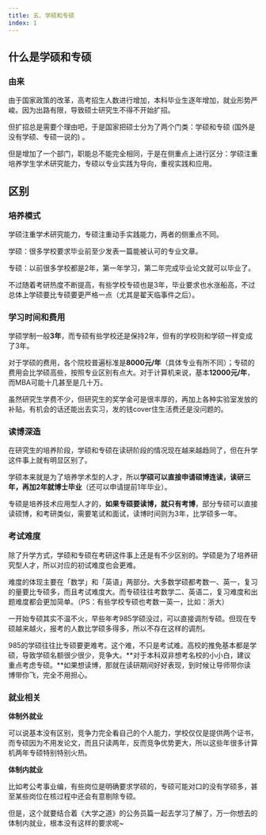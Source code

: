 ```yaml
---
title: 五、学硕和专硕
index: 1
---
```


## 什么是学硕和专硕

### 由来

由于国家政策的改革，高考招生人数进行增加，本科毕业生逐年增加，就业形势严峻。因为出路有限，导致硕士研究生不得不开始扩招。

但扩招总是需要个理由吧，于是国家把硕士分为了两个门类：学硕和专硕 (国外是没有学硕、专硕一说的) 。

但是增加了一个部门，职能总不能完全相同，于是在侧重点上进行区分：学硕注重培养学生学术研究能力，专硕以专业实践为导向，重视实践和应用。

## 区别

### 培养模式

学硕注重学术研究能力，专硕注重动手实践能力，两者的侧重点不同。

学硕：很多学校要求毕业前至少发表一篇能被认可的专业文章。

专硕：以前很多学校都是2年，第一年学习，第二年完成毕业论文就可以毕业了。

不过随着考研热度不断提高，有些学校专硕也是3年，毕业要求也水涨船高，不过总体上学硕要比专硕要更严格一点（尤其是翟天临事件之后）。

### 学习时间和费用

学硕学制一般**3年**，而专硕有些学校还是保持2年，但有的学校则和学硕一样变成了3年。

对于学硕的费用，各个院校普遍标准是**8000元/年**（具体专业有所不同）；专硕的费用会比学硕高些，按照专业区别有点大。对于计算机来说，基本**12000元/年**，而MBA可能十几甚至是几十万。

虽然研究生学费不少，但研究生的奖学金可是很丰厚的，再加上各种实验室发放的补贴，有机会的话还能出去实习，发的钱cover住生活费还是没问题的。

### 读博深造

在研究生的培养阶段，学硕和专硕在读研阶段的情况现在越来越趋同了，但在升学这件事上就有明显区别了。

学硕本来就是为了培养学术型的人才，所以**学硕可以直接申请硕博连读，读研三年，再加2年就博士毕业**（还可以申请提前1年毕业）。

专硕是培养技术应用型人才的，**如果专硕要读博，就只有考博**，部分专硕可以直接读硕博，和考研类似，需要笔试和面试，读博时间则为3年，比学硕多一年。

### 考试难度

除了升学方式，学硕和专硕在考研这件事上还是有不少区别的。学硕是为了培养研究型人才，所以对应的初试难度也会更难。

难度的体现主要在「数学」和「英语」两部分。大多数学硕都考数一、英一，复习的量要比专硕多，而且考试难度大。而专硕往往考数学二、英语二，复习难度和出题难度都会更加简单。（PS：有些学校专硕也考数一英一，比如：浙大）

一开始专硕其实不温不火，早些年考985学硕没过，可以直接调剂专硕。但现在专硕越来越火，报考的人数比学硕多得多，所以不存在这样的调剂。

985的学硕往往比专硕要更难考。这个难，不只是考试难。高校的推免基本都是学硕，导致学硕名额很少很少，竞争大。**对于本科双非想考名校的小小白，建议重点考虑专硕。**如果想读博，那就在读研期间好好表现，到时候让导师带你读博带你飞，完全不用担心。

### 就业相关

**体制外就业**

可以说基本没有区别，竞争力完全看自己的个人能力，学校仅仅是提供两个证书，而专硕因为不用发论文，而且只读两年，反而竞争优势更大，所以这些年很多计算机两年专硕特别特别火热。

**体制内就业**

比如考公考事业编，有些岗位是明确要求学硕的，专硕可能对口的没有学硕多，甚至某些岗位在核过程中还会有意剔除专硕。

但是，这个就要结合着《大学之道》的公务员篇一起去学习了解了，万一你想去的体制内就业，根本没有这样的要求呢~